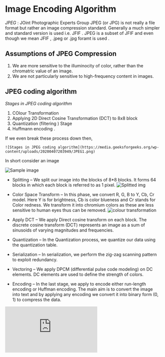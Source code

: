 # Image Encoding Algorithm
			
*JPEG* : JOint Photographic Experts Group 
JPEG (or JPG) is not really a file format but rather an image compression standard. 
Generally a much simpler and standard version is used i.e. JFIF . JPEG is a subset of JFIF and even though we mean JFIF , .jpeg or .jpg foramt is used .

## Assumptions of JPEG Compression

1. We are more sensitive to the illuminocity of color, rather than the chromatric value of an image.	
2. We are not particularly sensitive to high-frequency content in images.	

## JPEG coding algorithm 

*Stages in JPEG coding algorithm*
1. COlour Transformation 
2. Applying 2D Direct Cosine Transformation (DCT) to 8x8 block 
3. Quantization (filtering ) Stage 
4. Huffmann encoding .

If we even break these process down then,

	![Stages in JPEG coding algorithm](https://media.geeksforgeeks.org/wp-content/uploads/20200407203949/JPEG1.png)

In short consider an image 




![Sample image](https://github.com/hrsshhhh/image-processing-fpga/blob/master/Hardik/imgs/Original-img.png)





- Splitting – 
    We split our image into the blocks of 8*8 blocks. It forms 64 blocks in which each block is referred to as 1 pixel.
    ![Splitted img](https://github.com/hrsshhhh/image-processing-fpga/blob/master/Hardik/imgs/After-splitting.png) 

     
- Color Space Transform – 
    In this phase, we convert R, G, B to Y, Cb, Cr model. Here Y is for brightness, Cb is color blueness and Cr stands for Color redness. We transform it into chromium colors as these are less sensitive to human eyes thus can be removed. 
    ![colour transformation](https://github.com/hrsshhhh/image-processing-fpga/blob/master/Hardik/imgs/Colour-conversion.png)
     
- Apply DCT – 
    We apply Direct cosine transform on each block. The discrete cosine transform (DCT) represents an image as a sum of sinusoids of varying magnitudes and frequencies. 
	
     
- Quantization – 
    In the Quantization process, we quantize our data using the quantization table. 
	
     
-  Serialization – 
    In serialization, we perform the zig-zag scanning pattern to exploit redundancy. 
	
     
-  Vectoring – 
    We apply DPCM (differential pulse code modeling) on DC elements. DC elements are used to define the strength of colors. 

     
-  Encoding – 
    In the last stage, we apply to encode either run-length encoding or Huffman encoding. The main aim is to convert the image into text and by applying any encoding we convert it into binary form (0, 1) to compress the data. 



![Example](https://followtutorials.com/2014/02/discrete-cosine-transform-and-jpeg-compression-image-processing.html)
   


